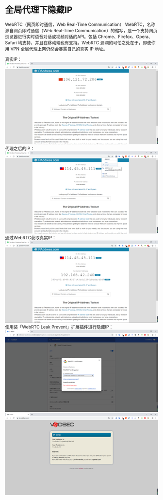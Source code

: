 # 全局代理下隐藏IP

WebRTC（网页即时通信，Web Real-Time Communication） WebRTC，名称源自网页即时通信（Web Real-Time Communication）的缩写，是一个支持网页浏览器进行实时语音对话或视频对话的API。包括 Chrome、Firefox、Opera、Safari 均支持，并且在移动端也有支持。WebRTC 漏洞的可怕之处在于，即使你用 VPN 全局代理上网仍然会暴露自己的真实 IP 地址。

真实IP：  
![image](PIC/真实IP.jpg)  
代理之后的IP：  
![image](PIC/代理IP.jpg)  
通过WebRTC获取真实IP：  
![image](PIC/暴露IP.png)  
使用装「WebRTC Leak Prevent」扩展插件进行隐藏IP：  
![image](PIC/web.jpg)  
![image](PIC/隐藏.jpg)  